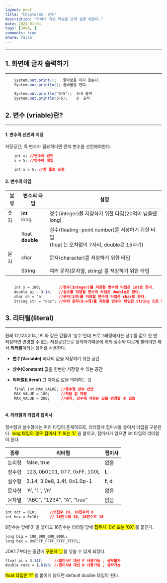 ```yaml
---
layout: post
title: "Chapter02. 변수"
description: "자바의 기본 핵심을 요약 설명 해준다."
date: 2021-01-04
tags: [JAVA, ]
comments: true
share: false
---
```


---

## 1. 화면에 글자 출력하기
---

```css
    System.out.print();   줄바꿈을 하지 않는다.
    System.out.println(); 줄바꿈을 한다.

    System.out.println("3+5");  3+5 출력
    System.out.println(3+5);    8  출력
```
    


## 2. 변수 (vriable)란?
--- 

#### 1. 변수의 선언과 저장

저장공간, 즉 변수가 필요하다면 먼저 변수를 선언해야한다. 

```css
    int x; //변수의 선언   
    x = 5; //변수에 대입

    int x = 5; //한 줄로 표현
```

#### 2. 변수의 타입

<!-- | 분류    | 변수의 타입         | 설명          |
| :------ | :----------------: | ------------------------------------------------------------------: |
| 숫자    | int, **long**       |정수(integer)를 저장하기 위한 타입(20억이 넘을땐 long)                 |
|         | float, **double**   |실수(floating-point number)를 저장하기 위한 타입<br>(float 는 오차없이 7자리, double은 15자기)|
| 문자    | char                |문자(character)를 저장하기 위한 타입                                  |
|         | String              |여러 문자(문자열, string) 를 저장하기 위한 타입                        | -->

<table class="tg">
<thead>
  <tr>
    <th class="tg-0pky">분류</th>
    <th class="tg-0pky">변수의 타입</th>
    <th class="tg-c3ow">설명</th>
  </tr>
</thead>
<tbody>
  <tr>
    <td class="tg-0pky" rolspan=2>숫자</td>
    <td class="tg-0pky"><span style="font-weight:bold">int </span><br>long</td>
    <td class="tg-0pky">정수(integer)를 저장하기 위한 타입(20억이 넘을땐 long)</td>
  </tr>
  <tr>
    <td class="tg-0pky"></td>
    <td class="tg-0pky">float<br><span style="font-weight:bold">double</span></td>
    <td class="tg-0pky">실수(floating-point number)를 저장하기 위한 타입<br>(float 는 오차없이 7자리, double은 15자기)</td>
  </tr>
  <tr>
    <td class="tg-0pky" rolspan=2>문자</td>
    <td class="tg-0pky">char</td>
    <td class="tg-0pky">문자(character)를 저장하기 위한 타입</td>
  </tr>
  <tr>
    <td class="tg-0pky"></td>
    <td class="tg-0pky">String</td>
    <td class="tg-0pky">여러 문자(문자열, string) 를 저장하기 위한 타입</td>
  </tr>
</tbody>
</table>

```css

    int x = 100;        //정수(Integer)를 저장할 변수의 타입은 int로 한다.
    double pi - 3.14;   //실수를 저장할 변수의 타입은 double로 한다.
    char ch = 'a'       //문자(1개)를 저장할 변수의 타입은 char로 한다.
    String str = "abc"; //여러 문자(0~n개)를 저장할 변수의 타입은 String 으로 한다.
```


## 3. 리터럴(literal)
--- 

  원래 12,123,3.14, 'A' 와 같은 값들이 '상수'인데 프로그래밍에서는 상수를 값으  한 번 저장하면 변경할 수 없는 저장공간으로 정의하기때문에 위의 상수와 다르게 불러야만 해서 **리터럴**이라는 용어를 사용한다. 


  - **변수(Variable)**  하나의 값을 저장하기 위한 공간

  - **상수(Constant)**  값을 한번만 저장할 수 있는 공간

  - **리터럴(Literal)**  그 자체로 값을 의미하는 것
  

```css
    final int MAX_VALUE; //정수형 상수 선언
    MAX_VALUE = 100;     //처음 값 저장
    MAX_VALUE = 200;     //에러, 상수에 저장돈 값을 변경할 수 없음
    
```

#### 4. 리터럴의 타입과 접미사

  정수형과 실수형에는 여러 타입이 존재하므로, 리터럴에 접미사를 붙여서 타입을 구분한다. 
<mark> long 타입의 경우 접미사 'l' 또는 'L' </mark> 을 붙이고, 접미사가 없으면 int 타입의 리터럴이 된다. 



<table class="tg">
<thead>
  <tr>
    <th class="tg-amwm">종류</th>
    <th class="tg-amwm">리터럴</th>
    <th class="tg-amwm">접미사</th>
  </tr>
</thead>
<tbody>
  <tr>
    <td class="tg-0lax">논리형</td>
    <td class="tg-0lax">false, true</td>
    <td class="tg-0lax">없음</td>
  </tr>
  <tr>
    <td class="tg-tpo9">정수형</td>
    <td class="tg-tpo9">123, 0b0101, 077, 0xFF, 100L</td>
    <td class="tg-tpo9"><span style="font-weight:bold">L</span></td>
  </tr>
  <tr>
    <td class="tg-tpo9">실수형</td>
    <td class="tg-tpo9">3.14, 3.0e8, 1.4f, 0x1.0p-1</td>
    <td class="tg-tpo9"><span style="font-weight:bold">f</span>, d</td>
  </tr>
  <tr>
    <td class="tg-0lax">문자형</td>
    <td class="tg-0lax">'A', '1', '/n'</td>
    <td class="tg-0lax">없음</td>
  </tr>
  <tr>
    <td class="tg-0lax">문자열</td>
    <td class="tg-0lax">"ABC", "1234", "A", "true"</td>
    <td class="tg-0lax">없음</td>
  </tr>
</tbody>
</table>


```css
int oct = 010;      //8진수 10, 10진수의 8
int hex = 0x10;     // 16진수의 10, 10진수로 16
```
8진수는 앞에'0' 을 붙이고 16진수는 리터럴 앞에 <mark>접두사 '0x' 또는 '0X' </mark>를 붙인다.


```css
long big = 100_000_000_000L;
long hex = 0xFFFF_FFFF_FFFF_FFFFL;
```
JDK1.7부터는 중간에 <mark>구분자 '_'</mark>를 넣을 수 있게 되었다.


```css
float pi = 3.14f;     //접미사f 대신 F 사용가능 , 생략불가
double rate = 1.619d; //접미사d 대신 D 사용가능 , 생략가능
```
<mark> float 타입은 'f' </mark>를 붙이지 않으면 default double 타입이 된다. 